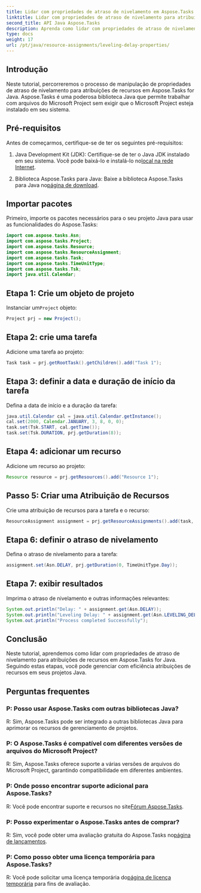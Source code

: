 ```yaml
---
title: Lidar com propriedades de atraso de nivelamento em Aspose.Tasks
linktitle: Lidar com propriedades de atraso de nivelamento para atribuições de recursos em Aspose.Tasks
second_title: API Java Aspose.Tasks
description: Aprenda como lidar com propriedades de atraso de nivelamento para atribuições de recursos em Aspose.Tasks for Java com este tutorial abrangente.
type: docs
weight: 17
url: /pt/java/resource-assignments/leveling-delay-properties/
---
```

## Introdução
Neste tutorial, percorreremos o processo de manipulação de propriedades de atraso de nivelamento para atribuições de recursos em Aspose.Tasks for Java. Aspose.Tasks é uma poderosa biblioteca Java que permite trabalhar com arquivos do Microsoft Project sem exigir que o Microsoft Project esteja instalado em seu sistema.
## Pré-requisitos
Antes de começarmos, certifique-se de ter os seguintes pré-requisitos:
1.  Java Development Kit (JDK): Certifique-se de ter o Java JDK instalado em seu sistema. Você pode baixá-lo e instalá-lo no[local na rede Internet](https://www.oracle.com/java/technologies/javase-jdk15-downloads.html).
   
2.  Biblioteca Aspose.Tasks para Java: Baixe a biblioteca Aspose.Tasks para Java no[página de download](https://releases.aspose.com/tasks/java/).

## Importar pacotes
Primeiro, importe os pacotes necessários para o seu projeto Java para usar as funcionalidades do Aspose.Tasks:
```java
import com.aspose.tasks.Asn;
import com.aspose.tasks.Project;
import com.aspose.tasks.Resource;
import com.aspose.tasks.ResourceAssignment;
import com.aspose.tasks.Task;
import com.aspose.tasks.TimeUnitType;
import com.aspose.tasks.Tsk;
import java.util.Calendar;
```

## Etapa 1: Crie um objeto de projeto
 Instanciar um`Project` objeto:
```java
Project prj = new Project();
```
## Etapa 2: crie uma tarefa
Adicione uma tarefa ao projeto:
```java
Task task = prj.getRootTask().getChildren().add("Task 1");
```
## Etapa 3: definir a data e duração de início da tarefa
Defina a data de início e a duração da tarefa:
```java
java.util.Calendar cal = java.util.Calendar.getInstance();
cal.set(2000, Calendar.JANUARY, 3, 8, 0, 0);
task.set(Tsk.START, cal.getTime());
task.set(Tsk.DURATION, prj.getDuration(8));
```
## Etapa 4: adicionar um recurso
Adicione um recurso ao projeto:
```java
Resource resource = prj.getResources().add("Resource 1");
```
## Passo 5: Criar uma Atribuição de Recursos
Crie uma atribuição de recursos para a tarefa e o recurso:
```java
ResourceAssignment assignment = prj.getResourceAssignments().add(task, resource);
```
## Etapa 6: definir o atraso de nivelamento
Defina o atraso de nivelamento para a tarefa:
```java
assignment.set(Asn.DELAY, prj.getDuration(0, TimeUnitType.Day));
```
## Etapa 7: exibir resultados
Imprima o atraso de nivelamento e outras informações relevantes:
```java
System.out.println("Delay: " + assignment.get(Asn.DELAY));
System.out.println("Leveling Delay: " + assignment.get(Asn.LEVELING_DELAY));
System.out.println("Process completed Successfully");
```

## Conclusão
Neste tutorial, aprendemos como lidar com propriedades de atraso de nivelamento para atribuições de recursos em Aspose.Tasks for Java. Seguindo estas etapas, você pode gerenciar com eficiência atribuições de recursos em seus projetos Java.
## Perguntas frequentes
### P: Posso usar Aspose.Tasks com outras bibliotecas Java?

R: Sim, Aspose.Tasks pode ser integrado a outras bibliotecas Java para aprimorar os recursos de gerenciamento de projetos.

### P: O Aspose.Tasks é compatível com diferentes versões de arquivos do Microsoft Project?

R: Sim, Aspose.Tasks oferece suporte a várias versões de arquivos do Microsoft Project, garantindo compatibilidade em diferentes ambientes.

### P: Onde posso encontrar suporte adicional para Aspose.Tasks?

 R: Você pode encontrar suporte e recursos no site[Fórum Aspose.Tasks](https://forum.aspose.com/c/tasks/15).

### P: Posso experimentar o Aspose.Tasks antes de comprar?

 R: Sim, você pode obter uma avaliação gratuita do Aspose.Tasks no[página de lançamentos](https://releases.aspose.com/).

### P: Como posso obter uma licença temporária para Aspose.Tasks?

 R: Você pode solicitar uma licença temporária do[página de licença temporária](https://purchase.aspose.com/temporary-license/) para fins de avaliação.